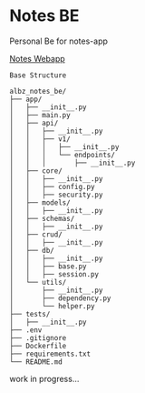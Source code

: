 # Notes BE

Personal Be for notes-app

[Notes Webapp](https://albertobarrago.github.io/)


```tree
Base Structure

albz_notes_be/
├── app/
│   ├── __init__.py
│   ├── main.py
│   ├── api/
│   │   ├── __init__.py
│   │   ├── v1/
│   │   │   ├── __init__.py
│   │   │   └── endpoints/
│   │   │       ├── __init__.py
│   ├── core/
│   │   ├── __init__.py
│   │   ├── config.py
│   │   ├── security.py
│   ├── models/
│   │   ├── __init__.py
│   ├── schemas/
│   │   ├── __init__.py
│   ├── crud/
│   │   ├── __init__.py
│   ├── db/
│   │   ├── __init__.py
│   │   ├── base.py
│   │   ├── session.py
│   └── utils/
│       ├── __init__.py
│       ├── dependency.py
│       └── helper.py
├── tests/
│   ├── __init__.py
├── .env
├── .gitignore
├── Dockerfile
├── requirements.txt
└── README.md
```

work in progress... 

